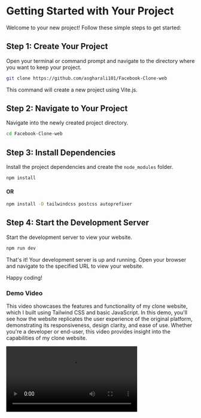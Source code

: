 # Getting Started with Your Project

Welcome to your new project! Follow these simple steps to get started:

## Step 1: Create Your Project

Open your terminal or command prompt and navigate to the directory where you want to keep your project.

```bash
git clone https://github.com/asgharali101/Facebook-Clone-web
```

This command will create a new project using Vite.js.

## Step 2: Navigate to Your Project

Navigate into the newly created project directory.

```bash
cd Facebook-Clone-web
```

## Step 3: Install Dependencies

Install the project dependencies and create the `node_modules` folder.

```bash
npm install
```

#### OR

```bash
npm install -D tailwindcss postcss autoprefixer
```

## Step 4: Start the Development Server

Start the development server to view your website.

```bash
npm run dev
```

That's it! Your development server is up and running. Open your browser and navigate to the specified URL to view your website.

Happy coding!

### Demo Video

This video showcases the features and functionality of my clone website, which I built using Tailwind CSS and basic JavaScript. In this demo, you'll see how the website replicates the user experience of the original platform, demonstrating its responsiveness, design clarity, and ease of use. Whether you're a developer or end-user, this video provides insight into the capabilities of my clone website.

<video width="350" controls>
  <source src="./images/websitevideo.mp4" type="video/mp4">
  Your browser does not support the video tag.
</video>

